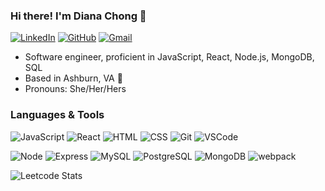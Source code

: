 ### Hi there! I'm Diana Chong 👋

<!--
**dchong1999/dchong1999** is a ✨ _special_ ✨ repository because its `README.md` (this file) appears on your GitHub profile.

Here are some ideas to get you started:

- 🔭 I’m currently working on ...
- 🌱 I’m currently learning ...
- 👯 I’m looking to collaborate on ...
- 🤔 I’m looking for help with ...
- 💬 Ask me about ...
- 📫 How to reach me: ...
- 😄 Pronouns: ...
- ⚡ Fun fact: ...
-->
[![LinkedIn](https://img.shields.io/badge/dchong1999%20-%230077B5.svg?&style=flat-square&logo=linkedin&logoColor=white&link=https://www.linkedin.com/in/dchong1999/)](https://www.linkedin.com/in/dchong1999/)
[![GitHub](https://img.shields.io/badge/dchong1999%20-%23121011.svg?&style=flat-square&logo=github&logoColor=white&link=https://github.com/dchong1999)](https://github.com/dchong1999)
[![Gmail](https://img.shields.io/badge/dchong0123%20-%23D14836.svg?&style=flat-square&logo=gmail&logoColor=white&link=mailto:dchong0123@gmail.com)](mailto:dchong0123@gmail.com)

- Software engineer, proficient in JavaScript, React, Node.js, MongoDB, SQL
- Based in Ashburn, VA 📍
- Pronouns: She/Her/Hers

### Languages & Tools
![JavaScript](https://img.shields.io/badge/JavaScript%20-%23323330.svg?&style=flat-square&logo=javascript&logoColor=%23F7DF1E)
![React](https://img.shields.io/badge/React%20-%2320232a.svg?&style=flat-square&logo=react&logoColor=%2361DAFB)
![HTML](https://img.shields.io/badge/HTML5%20-%23E34F26.svg?&style=flat-square&logo=html5&logoColor=white)
![CSS](https://img.shields.io/badge/CSS3%20-%231572B6.svg?&style=flat-square&logo=css3&logoColor=white)
![Git](https://img.shields.io/badge/Git%20-%23F05033.svg?&style=flat-square&logo=git&logoColor=white)
![VSCode](https://img.shields.io/badge/VS%20Code%20-%23007ACC.svg?&style=flat-square&logo=visual-studio-code&logoColor=white)

![Node](https://img.shields.io/badge/Node.js%20-%2343853D.svg?&style=flat-square&logo=node.js&logoColor=white)
![Express](https://img.shields.io/badge/Express%20-%23404d59.svg?&style=flat-square)
![MySQL](https://img.shields.io/badge/MySQL-%2300f.svg?&style=flat-square&logo=mysql&logoColor=white)
![PostgreSQL](https://img.shields.io/badge/PostgreSQL-%23316192.svg?&style=flat-square&logo=postgresql&logoColor=white)
![MongoDB](https://img.shields.io/badge/MongoDB-%234ea94b.svg?&style=flat-square&logo=mongodb&logoColor=white)
![webpack](https://img.shields.io/badge/webpack%20-%238DD6F9.svg?&style=flat-square&logo=webpack&logoColor=black)

![Leetcode Stats](https://leetcard.jacoblin.cool/dchong1999)
